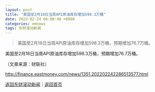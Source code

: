 ```yaml
---
layout: post
title: "美国至2月18日当周API原油库存增加598.3万桶"
date: 2022-02-24 06:00:48 +0800
categories: emnews
tags: 东财滚动新闻
---
```

> 美国至2月18日当周API原油库存增加598.3万桶，预期增加76.7万桶。

<p>美国至2月18日当周API原油库存增加598.3万桶，预期增加76.7万桶。</p><p class="em_media">（文章来源：财联社）</p>

<http://finance.eastmoney.com/news/1351,202202242286513577.html>

[返回东财滚动新闻](//finews.withounder.com/emnews/)｜[返回首页](//finews.withounder.com/)